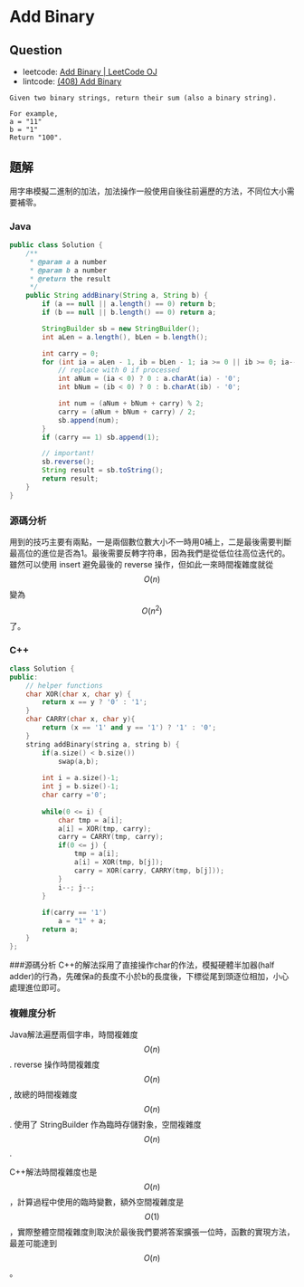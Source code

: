 # Add Binary

## Question

- leetcode: [Add Binary | LeetCode OJ](https://leetcode.com/problems/add-binary/)
- lintcode: [(408) Add Binary](http://www.lintcode.com/en/problem/add-binary/)

```
Given two binary strings, return their sum (also a binary string).

For example,
a = "11"
b = "1"
Return "100".
```

## 題解

用字串模擬二進制的加法，加法操作一般使用自後往前遍歷的方法，不同位大小需要補零。

### Java

```java
public class Solution {
    /**
     * @param a a number
     * @param b a number
     * @return the result
     */
    public String addBinary(String a, String b) {
        if (a == null || a.length() == 0) return b;
        if (b == null || b.length() == 0) return a;

        StringBuilder sb = new StringBuilder();
        int aLen = a.length(), bLen = b.length();

        int carry = 0;
        for (int ia = aLen - 1, ib = bLen - 1; ia >= 0 || ib >= 0; ia--, ib--) {
            // replace with 0 if processed
            int aNum = (ia < 0) ? 0 : a.charAt(ia) - '0';
            int bNum = (ib < 0) ? 0 : b.charAt(ib) - '0';

            int num = (aNum + bNum + carry) % 2;
            carry = (aNum + bNum + carry) / 2;
            sb.append(num);
        }
        if (carry == 1) sb.append(1);

        // important!
        sb.reverse();
        String result = sb.toString();
        return result;
    }
}
```

### 源碼分析

用到的技巧主要有兩點，一是兩個數位數大小不一時用0補上，二是最後需要判斷最高位的進位是否為1。最後需要反轉字符串，因為我們是從低位往高位迭代的。雖然可以使用 insert 避免最後的 reverse 操作，但如此一來時間複雜度就從 $$O(n)$$ 變為 $$O(n^2)$$ 了。

### C++
``` c++
class Solution {
public:
    // helper functions
    char XOR(char x, char y) {
        return x == y ? '0' : '1';
    }
    char CARRY(char x, char y){
        return (x == '1' and y == '1') ? '1' : '0';
    }
    string addBinary(string a, string b) {
        if(a.size() < b.size())
            swap(a,b);
            
        int i = a.size()-1;
        int j = b.size()-1;
        char carry ='0';
        
        while(0 <= i) {
            char tmp = a[i];
            a[i] = XOR(tmp, carry);
            carry = CARRY(tmp, carry);
            if(0 <= j) {
                tmp = a[i];
                a[i] = XOR(tmp, b[j]);
                carry = XOR(carry, CARRY(tmp, b[j]));
            }
            i--; j--;
        }
    
        if(carry == '1')
            a = "1" + a;
        return a;
    }
};
```

###源碼分析
C++的解法採用了直接操作char的作法，模擬硬體半加器(half adder)的行為，先確保a的長度不小於b的長度後，下標從尾到頭逐位相加，小心處理進位即可。

### 複雜度分析

Java解法遍歷兩個字串，時間複雜度 $$O(n)$$. reverse 操作時間複雜度 $$O(n)$$, 故總的時間複雜度 $$O(n)$$. 使用了 StringBuilder 作為臨時存儲對象，空間複雜度 $$O(n)$$.

C++解法時間複雜度也是$$O(n)$$，計算過程中使用的臨時變數，額外空間複雜度是$$O(1)$$，實際整體空間複雜度則取決於最後我們要將答案擴張一位時，函數的實現方法，最差可能達到$$O(n)$$。
